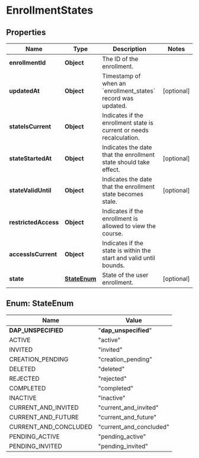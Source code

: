 

# EnrollmentStates


## Properties

| Name | Type | Description | Notes |
|------------ | ------------- | ------------- | -------------|
|**enrollmentId** | **Object** | The ID of the enrollment. |  |
|**updatedAt** | **Object** | Timestamp of when an &#x60;enrollment_states&#x60; record was updated. |  [optional] |
|**stateIsCurrent** | **Object** | Indicates if the enrollment state is current or needs recalculation. |  |
|**stateStartedAt** | **Object** | Indicates the date that the enrollment state should take effect. |  [optional] |
|**stateValidUntil** | **Object** | Indicates the date that the enrollment state becomes stale. |  [optional] |
|**restrictedAccess** | **Object** | Indicates if the enrollment is allowed to view the course. |  |
|**accessIsCurrent** | **Object** | Indicates if the state is within the start and valid until bounds. |  |
|**state** | [**StateEnum**](#StateEnum) | State of the user enrollment. |  [optional] |



## Enum: StateEnum

| Name | Value |
|---- | -----|
| __DAP_UNSPECIFIED__ | &quot;__dap_unspecified__&quot; |
| ACTIVE | &quot;active&quot; |
| INVITED | &quot;invited&quot; |
| CREATION_PENDING | &quot;creation_pending&quot; |
| DELETED | &quot;deleted&quot; |
| REJECTED | &quot;rejected&quot; |
| COMPLETED | &quot;completed&quot; |
| INACTIVE | &quot;inactive&quot; |
| CURRENT_AND_INVITED | &quot;current_and_invited&quot; |
| CURRENT_AND_FUTURE | &quot;current_and_future&quot; |
| CURRENT_AND_CONCLUDED | &quot;current_and_concluded&quot; |
| PENDING_ACTIVE | &quot;pending_active&quot; |
| PENDING_INVITED | &quot;pending_invited&quot; |




